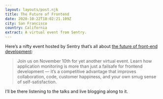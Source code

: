```yaml
---
layout: layouts/post.njk
title: The Future of Frontend
date: 2020-10-22T18:02:21.109Z
city: San Francisco
country: California
extract: A virtual event from Sentry.
---
```


Here’s a nifty event hosted by Sentry that’s all about [the future of front-end development](https://futureoffrontend.splashthat.com/):

> Join us on November 10th for yet another virtual event. Learn how application monitoring is more than just a failsafe for frontend development — it’s a competitive advantage that improves collaboration, code, customer happiness, and your own smug sense of self-satisfaction.

I’ll be there listening to the talks and live blogging along to it.

